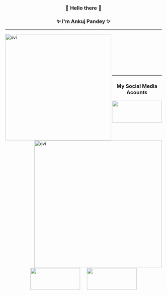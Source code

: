 <h3 align="center">👋 Hello there 👋</h3>

<h3 align="center">✨ I'm Ankuj Pandey ✨</h3>

<!--
**ankujpandey/ankujpandey** is a ✨ Ankuj ✨ repository because its `README.md` (this file) appears on your GitHub profile.

Here are some ideas to get you started:

    - 🔭 I’m currently working on ...        
- 🌱 I’m currently learning ...
- 👯 I’m looking to collaborate on ...
- 🤔 I’m looking for help with ...
- 💬 Ask me about ...
- 📫 How to reach me: ...
- 😄 Pronouns: ...
- ⚡ Fun fact: ...   -->


<p align="center">
  <hr>
    <img align="left" src="https://github-readme-stats.vercel.app/api/top-langs?username=ankujpandey&show_icons=true&locale=en&layout=compact" alt="ovi" width="341" />
    <img align="right" src="https://github-readme-stats.vercel.app/api?username=ankujpandey&show_icons=true&locale=en" alt="ovi" width="410" />
  <br>
  <br>
  <br>
  <br>
  <br>
  <br>
  <br>
  <hr>
</p>

<h3 align="center">My Social Media Acounts</h3>
<p align="center">
 <a href="https://www.facebook.com/ankujpandey.pandey"><img src="https://user-images.githubusercontent.com/82190152/182396651-eed6fbb8-da74-42b0-b8e9-9e57cb47dea6.png" width="160" height="70" /></a>
 &emsp;
 <a href="https://www.instagram.com/ankujpandey"><img src="https://user-images.githubusercontent.com/82190152/182396641-47193d2d-e724-4edd-becf-50f035f0db24.png" width="160" height="70" /></a>
 &emsp;
 <a href="https://www.linkedin.com/in/ankuj-pandey"><img src="https://user-images.githubusercontent.com/82190152/182396652-67b57c05-fe41-4b0e-a050-5dc01bb74c25.png" width="160" height="70" /></a>
</p>
